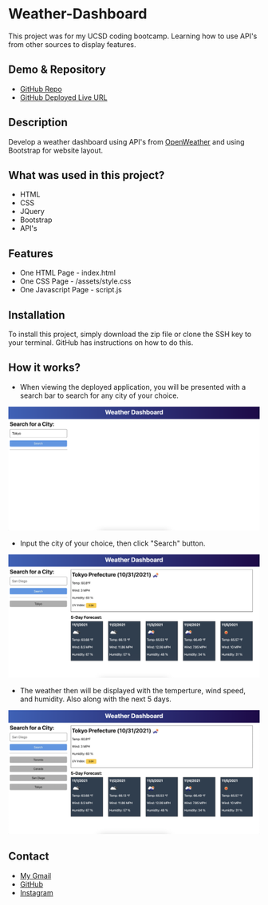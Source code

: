# Weather-Dashboard

This project was for my UCSD coding bootcamp. Learning how to use API's from other sources to display features. 

## Demo & Repository

* [GitHub Repo](https://github.com/latommyla/Weather-Dashboard)
* [GitHub Deployed Live URL](https://latommyla.github.io/Weather-Dashboard/)

## Description

Develop a weather dashboard using API's from [OpenWeather](https://openweathermap.org/api/one-call-api) and using Bootstrap for website layout.

## What was used in this project?

- HTML
- CSS
- JQuery
- Bootstrap
- API's

## Features

- One HTML Page - index.html
- One CSS Page - /assets/style.css
- One Javascript Page - script.js

## Installation

To install this project, simply download the zip file or clone the SSH key to your terminal. GitHub has instructions on how to do this.

## How it works?

- When viewing the deployed application, you will be presented with a search bar to search for any city of your choice.

<img src="./assets/images/demo1.png" alt="mainpage" title="mainpage">

- Input the city of your choice, then click "Search" button.

<img src="./assets/images/demo2.png" alt="searchbar" title="searchbar">

- The weather then will be displayed with the temperture, wind speed, and humidity. Also along with the next 5 days.

<img src="./assets/images/demo3.png" alt="currentforecast" title="currentforecast">



## Contact 

* [My Gmail](mailto:tommyl.dmd@gmail.com)
* [GitHub](https://github.com/latommyla)
* [Instagram](https://instagram.com/latommyla)